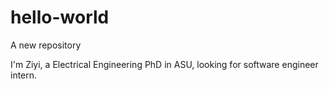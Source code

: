 # hello-world
A new repository


I'm Ziyi, a Electrical Engineering PhD in ASU, looking for software engineer intern.
